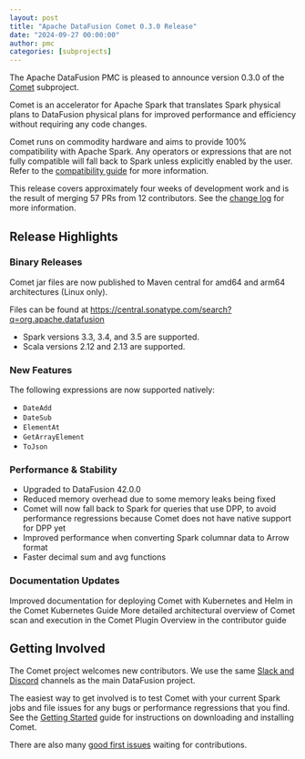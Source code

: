 ```yaml
---
layout: post
title: "Apache DataFusion Comet 0.3.0 Release"
date: "2024-09-27 00:00:00"
author: pmc
categories: [subprojects]
---
```


<!--
{% comment %}
Licensed to the Apache Software Foundation (ASF) under one or more
contributor license agreements.  See the NOTICE file distributed with
this work for additional information regarding copyright ownership.
The ASF licenses this file to you under the Apache License, Version 2.0
(the "License"); you may not use this file except in compliance with
the License.  You may obtain a copy of the License at

http://www.apache.org/licenses/LICENSE-2.0

Unless required by applicable law or agreed to in writing, software
distributed under the License is distributed on an "AS IS" BASIS,
WITHOUT WARRANTIES OR CONDITIONS OF ANY KIND, either express or implied.
See the License for the specific language governing permissions and
limitations under the License.
{% endcomment %}
-->

The Apache DataFusion PMC is pleased to announce version 0.3.0 of the [Comet](https://datafusion.apache.org/comet/) subproject.

Comet is an accelerator for Apache Spark that translates Spark physical plans to DataFusion physical plans for
improved performance and efficiency without requiring any code changes.

Comet runs on commodity hardware and aims to provide 100% compatibility with Apache Spark. Any operators or
expressions that are not fully compatible will fall back to Spark unless explicitly enabled by the user. Refer
to the [compatibility guide] for more information.

[compatibility guide]: https://datafusion.apache.org/comet/user-guide/compatibility.html

This release covers approximately four weeks of development work and is the result of merging 57 PRs from 12 
contributors. See the [change log] for more information.

[change log]: https://github.com/apache/datafusion-comet/blob/main/dev/changelog/0.3.0.md

## Release Highlights

### Binary Releases

Comet jar files are now published to Maven central for amd64 and arm64 architectures (Linux only).

Files can be found at https://central.sonatype.com/search?q=org.apache.datafusion

- Spark versions 3.3, 3.4, and 3.5 are supported.
- Scala versions 2.12 and 2.13 are supported.
 
### New Features

The following expressions are now supported natively:
 
- `DateAdd`
- `DateSub`
- `ElementAt`
- `GetArrayElement`
- `ToJson`

### Performance & Stability

- Upgraded to DataFusion 42.0.0
- Reduced memory overhead due to some memory leaks being fixed
- Comet will now fall back to Spark for queries that use DPP, to avoid performance regressions because Comet does 
  not have native support for DPP yet
- Improved performance when converting Spark columnar data to Arrow format
- Faster decimal sum and avg functions 

### Documentation Updates

Improved documentation for deploying Comet with Kubernetes and Helm in the Comet Kubernetes Guide
More detailed architectural overview of Comet scan and execution in the Comet Plugin Overview in the contributor guide

## Getting Involved

The Comet project welcomes new contributors. We use the same [Slack and Discord] channels as the main DataFusion
project.

[Slack and Discord]: https://datafusion.apache.org/contributor-guide/communication.html#slack-and-discord

The easiest way to get involved is to test Comet with your current Spark jobs and file issues for any bugs or
performance regressions that you find. See the [Getting Started] guide for instructions on downloading and installing
Comet.

[Getting Started]: https://datafusion.apache.org/comet/user-guide/installation.html

There are also many [good first issues] waiting for contributions.

[good first issues]: https://github.com/apache/datafusion-comet/contribute
